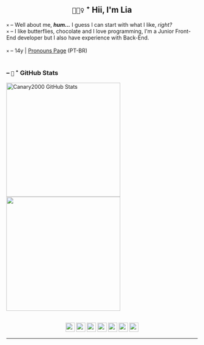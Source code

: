<h2 align='center'>
    <code>🧝🏻‍♀️</code> ⁺ Hii, I'm Lia
</h2>

<div>
    <code>×</code> – Well about me, <strong><i>hum...</i></strong> I guess I can start with what I like, <i>right?</i> <br />
    <code>×</code> – I like butterflies, chocolate and I love programming, I'm a Junior Front-End developer but I also have experience with Back-End.
    <br /> <br />
    <code>×</code> – 14y | <a href='https://pt.pronouns.page/@Canary._'>Pronouns Page</a> (PT-BR) <br />
</div>

<br>

<div>
    <h3>– <code>🦑</code> ⁺ GitHub Stats</h3>
    <img width="300em" src="https://github-readme-stats.vercel.app/api?username=Canary2000&show_icons=false&hide_border=true&theme=omni&bg_color=0d1117" alt="Canary2000 GitHub Stats" />
    <img width="300em" src="https://github-readme-stats.vercel.app/api/top-langs/?username=Canary2000&layout=compact&hide_border=true&theme=omni&bg_color=0d1117" />
</div>

<br />

<div>
    <p align='center'>
        <img height='24' src="https://cdn.jsdelivr.net/gh/devicons/devicon/icons/html5/html5-original.svg" />
        <img height='24' src="https://cdn.jsdelivr.net/gh/devicons/devicon/icons/css3/css3-original.svg" />
        <img height='24' src="https://cdn.jsdelivr.net/gh/devicons/devicon/icons/sass/sass-original.svg" />
        <img height='24' src="https://cdn.jsdelivr.net/gh/devicons/devicon/icons/react/react-original.svg" />
        <img height='24' src="https://cdn.jsdelivr.net/gh/devicons/devicon/icons/nextjs/nextjs-line.svg" />
        <img height='24' src="https://cdn.jsdelivr.net/gh/devicons/devicon/icons/typescript/typescript-original.svg" />
        <img height='24' src="https://cdn.jsdelivr.net/gh/devicons/devicon/icons/nodejs/nodejs-original.svg" />
    </p>
</div>

<hr />

